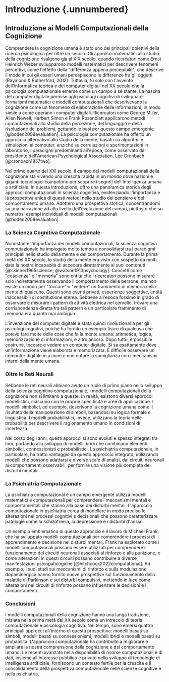 # Introduzione {.unnumbered}

## Introduzione ai Modelli Computazionali della Cognizione

Comprendere la cognizione umana è stato uno dei principali obiettivi della ricerca psicologica per oltre un secolo. Gli approcci matematici allo studio della cognizione risalgono già al XIX secolo, quando ricercatori come Ernst Heinrich Weber svilupparono modelli matematici per descrivere fenomeni percettivi, come l'effetto della "differenza appena percepibile", che descrive il modo in cui gli esseri umani percepiscono le differenze tra gli oggetti (Raymond & Rutherford, 2012). Tuttavia, fu solo con l'avvento dell'informatica teorica e dei computer digitali nel XX secolo che la psicologia computazionale emerse come un campo a sé stante. La nascita del computer digitale permise agli psicologi cognitivi di sviluppare formalismi matematici e modelli computazionali che descrivevano la cognizione come un fenomeno di elaborazione delle informazioni, in modo simile a come operano i computer digitali. Ricercatori come George Miller, Allen Newell, Herbert Simon e Frank Rosenblatt applicarono metodi computazionali allo studio della percezione, del linguaggio e della risoluzione dei problemi, gettando le basi per questo campo emergente [@boden2008evaluation]. La psicologia computazionale ha offerto un approccio alternativo allo studio della mente, basato su algoritmi e simulazioni al computer, anziché su correlazioni e sperimentazioni in laboratorio, i paradigmi predominanti all'epoca, come osservato dal presidente dell'American Psychological Association, Lee Cronbach [@cronbach1957two].

Nel primo quarto del XXI secolo, il campo dei modelli computazionali della cognizione sta vivendo una crescita rapida in un mondo dove nazioni e giganti tecnologici competono per scoprire i segreti dell'intelligenza umana e artificiale. In questa introduzione, offro una panoramica storica degli approcci computazionali in scienza cognitiva, evidenziando l'importanza e la prospettiva unica di questi metodi nello studio del pensiero e del comportamento umano. Adotterò una prospettiva storica, concentrandomi su una narrazione ad alto livello dell'evoluzione del campo, piuttosto che su numerosi esempi individuali di modelli computazionali [@boden2008evaluation].

### La Scienza Cognitiva Computazionale

Nonostante l'importanza dei modelli computazionali, la scienza cognitiva computazionale ha impiegato molto tempo a consolidarsi tra i paradigmi principali nello studio della mente e del comportamento. Durante la prima metà del XX secolo, lo studio della mente era visto con sospetto da molti, data la nostra incapacità di accedere direttamente ai suoi contenuti [@skinner1965science; @watson1913psychology]. Concetti come "coscienza" o "memoria" sono entità che i ricercatori possono misurare solo indirettamente osservando il comportamento delle persone, ma non esiste un modo per "toccare" o "vedere" un frammento di memoria nella mente di qualcuno. Questi sono eventi privati, esperienze soggettive, entità inaccessibili di costituzione eterea. Sebbene all'epoca fossimo in grado di osservare e misurare i pattern di attività elettrica nel cervello, trovare una corrispondenza diretta tra tali pattern e un particolare frammento di memoria era quanto mai ambiguo.

L'invenzione del computer digitale è stata quindi rivoluzionaria per gli psicologi cognitivi, poiché ha fornito un esempio fisico di qualcosa che poteva fare molte delle cose che fa la mente umana: aritmetica, logica, memorizzazione di informazioni, e altro ancora. Dopo tutto, è possibile costruire, toccare e vedere un computer digitale. Si sa esattamente dove un'informazione viene elaborata e memorizzata. È difficile osservare un computer digitale in azione e non notare la somiglianza con i meccanismi interni della mente umana.

### Oltre le Reti Neurali

Sebbene le reti neurali abbiano avuto un ruolo di primo piano nello sviluppo della scienza cognitiva computazionale, i modelli computazionali della cognizione non si limitano a queste. In realtà, esistono diversi approcci modellistici, ciascuno con le proprie specificità e aree di applicazione. I modelli simbolici, ad esempio, descrivono la cognizione umana come il risultato della manipolazione di simboli, basandosi su logica formale e linguistica. I modelli probabilistici, invece, utilizzano la teoria delle probabilità per descrivere il ragionamento umano in condizioni di incertezza.

Nel corso degli anni, questi approcci si sono evoluti e spesso integrati tra loro, portando allo sviluppo di modelli ibridi che combinano elementi simbolici, connessionisti e probabilistici. La psichiatria computazionale, in particolare, ha tratto vantaggio da questo approccio integrato, utilizzando modelli che possono adattarsi a diverse scale di analisi, dai circuiti neuronali ai comportamenti osservabili, per fornire una visione più completa dei disturbi mentali.

### La Psichiatria Computazionale

La psichiatria computazional è un campo emergente utilizza modelli matematici e computazionali per comprendere i meccanismi mentali e comportamentali che stanno alla base dei disturbi mentali. L'approccio computazionale in psichiatria cerca di modellare in modo preciso le alterazioni nei processi cognitivi e decisionali che possono caratterizzare patologie come la schizofrenia, la depressione e i disturbi d'ansia.

Un esempio emblematico di questo approccio è il lavoro di Michael Frank, che ha sviluppato modelli computazionali per comprendere i processi di apprendimento e decisione nei disturbi mentali. Frank ha esplorato come i modelli computazionali possano essere utilizzati per comprendere il funzionamento dei circuiti neuronali associati al rinforzo e alla punizione, e come alterazioni in questi circuiti possano contribuire a diverse manifestazioni psicopatologiche [@hitchcock2022computational]. Ad esempio, i suoi studi sui meccanismi di rinforzo e sulla modulazione dopaminergica hanno fornito nuove prospettive sul funzionamento della malattia di Parkinson e sui disturbi compulsivi, mettendo in luce come alterazioni nei circuiti di rinforzo possano influenzare le decisioni e i comportamenti.

### Conclusioni

I modelli computazionali della cognizione hanno una lunga tradizione, iniziata nella prima metà del XX secolo come un intreccio di teoria computazionale e psicologia cognitiva. Nel tempo, sono emersi quattro principali approcci all'interno di questa prospettiva: modelli basati su simboli, modelli basati su connessionismi, modelli ibridi e modelli basati su probabilità. L'approccio computazionale ha contribuito a migliorare e ampliare la nostra comprensione della cognizione e del comportamento umano. Le recenti avanzate nella disponibilità di risorse computazionali e di dati, insieme all'interesse pubblico e privato nello sviluppo di tecnologie di intelligenza artificiale, forniscono un contesto fertile per la crescita e il consolidamento della prospettiva computazionale nelle scienze cognitive e nella psichiatria.
